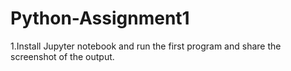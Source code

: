 # Python-Assignment1
1.Install Jupyter notebook and run the first program and share the screenshot of the output.
